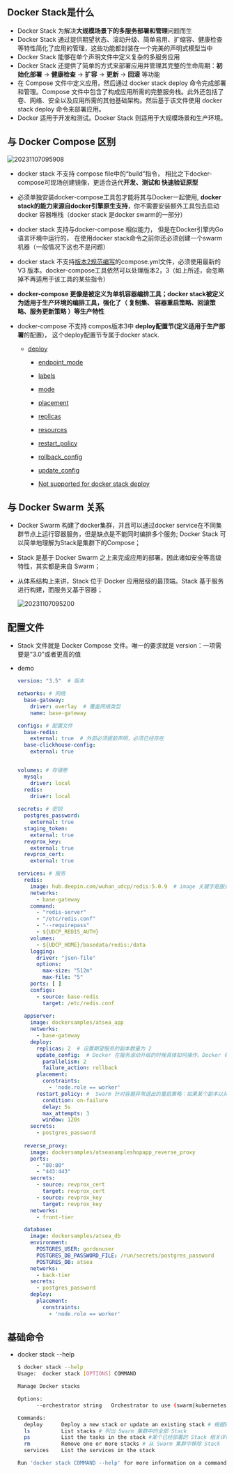 ## Docker Stack是什么

- Docker Stack 为解决**大规模场景下的多服务部署和管理**问题而生
- Docker Stack 通过提供期望状态、滚动升级、简单易用、扩缩容、健康检查等特性简化了应用的管理，这些功能都封装在一个完美的声明式模型当中
- Docker Stack 能够在单个声明文件中定义复杂的多服务应用
- Docker Stack 还提供了简单的方式来部署应用并管理其完整的生命周期：**初始化部署** -> **健康检查** -> **扩容** -> **更新** -> **回滚** 等功能
- 在 Compose 文件中定义应用，然后通过 docker stack deploy 命令完成部署和管理。Compose 文件中包含了构成应用所需的完整服务栈。此外还包括了卷、网络、安全以及应用所需的其他基础架构。然后基于该文件使用 docker stack deploy 命令来部署应用。
- Docker 适用于开发和测试。Docker Stack 则适用于大规模场景和生产环境。

## 与 Docker Compose 区别

![20231107095908](https://raw.githubusercontent.com/hellolib/pictures/main/Typora/pic-01/20231107095908.png)

- docker stack 不支持 compose file中的“build”指令， 相比之下docker-compose可现场创建镜像，更适合迭代**开发、测试和 快速验证原型**

- 必须单独安装docker-compose工具包才能将其与Docker一起使用, **docker stack的能力来源自docker引擎原生支持**，你不需要安装额外工具包去启动docker 容器堆栈（docker stack 是docker swarm的一部分）

- docker stack 支持与docker-compose 相似能力， 但是在Docker引擎内Go语言环境中运行的， 在使用docker stack命令之前你还必须创建一个swarm机器（一般情况下这也不是问题）

- docker stack 不支持[版本2规范编写](https://vsupalov.com/upgrade-docker-compose-file-version/)的compose.yml文件，必须使用最新的V3 版本。docker-compose工具依然可以处理版本2，3（如上所述，会忽略掉不再适用于该工具的某些指令）

- **docker-compose 更像是被定义为单机容器编排工具；docker stack被定义为适用于生产环境的编排工具，强化了（ 复制集、 容器重启策略、回滚策略、服务更新策略 ）等生产特性**

- docker-compose 不支持 compos版本3中 **deploy配置节(**定义**适用于生产部署**的配置)， 这个deploy配置节专属于docker stack.

  - [deploy](https://docs.docker.com/compose/compose-file/#deploy)

    - [endpoint_mode](https://docs.docker.com/compose/compose-file/#endpoint_mode)

    - [labels](https://docs.docker.com/compose/compose-file/#labels-1)

    - [mode](https://docs.docker.com/compose/compose-file/#mode)

    - [placement](https://docs.docker.com/compose/compose-file/#placement)

    - [replicas](https://docs.docker.com/compose/compose-file/#replicas)

    - [resources](https://docs.docker.com/compose/compose-file/#resources)

    - [restart_policy](https://docs.docker.com/compose/compose-file/#restart_policy)

    - [rollback_config](https://docs.docker.com/compose/compose-file/#rollback_config)

    - [update_config](https://docs.docker.com/compose/compose-file/#update_config)

    - [Not supported for docker stack deploy](https://docs.docker.com/compose/compose-file/#not-supported-for-docker-stack-deploy)

  > 

## 与 Docker Swarm 关系

- Docker Swarm 构建了docker集群，并且可以通过docker service在不同集群节点上运行容器服务，但是缺点是不能同时编排多个服务; Docker Stack 可以简单地理解为Stack是集群下的Compose；

- Stack 是基于 Docker Swarm 之上来完成应用的部署。因此诸如安全等高级特性，其实都是来自 Swarm；

- 从体系结构上来讲，Stack 位于 Docker 应用层级的最顶端。Stack 基于服务进行构建，而服务又基于容器；

  ![20231107095200](https://raw.githubusercontent.com/hellolib/pictures/main/Typora/pic-01/20231107095200.jpeg)

## 配置文件

- Stack 文件就是 Docker Compose 文件。唯一的要求就是 version：一项需要是“3.0”或者更高的值

- demo

  ```yml
  version: "3.5"  # 版本
  
  networks: # 网络
    base-gateway:
      driver: overlay  # 覆盖网络类型
      name: base-gateway
  
  configs: # 配置文件 
    base-redis:
      external: true  # 外部必须提前声明，必须已经存在
    base-clickhouse-config:
      external: true
  
  
  volumes: # 存储卷
    mysql:
      driver: local
    redis:
      driver: local
      
  secrets: # 密钥
    postgres_password:
      external: true
    staging_token:
      external: true
    revprox_key:
      external: true
    revprox_cert:
      external: true
  
  services: # 服务
    redis:
      image: hub.deepin.com/wuhan_udcp/redis:5.0.9  # image 关键字是服务对象中唯一的必填项
      networks:
        - base-gateway
      command:
        - "redis-server"
        - "/etc/redis.conf"
        - "--requirepass"
        - ${UDCP_REDIS_AUTH}
      volumes:
        - ${UDCP_HOME}/basedata/redis:/data
      logging:
        driver: "json-file"
        options:
          max-size: "512m"
          max-file: "5"
      ports: [ ]
      configs:
        - source: base-redis
          target: /etc/redis.conf
          
    appserver:
      image: dockersamples/atsea_app
      networks:
        - base-gateway
      deploy:
        replicas: 2  # 设置期望服务的副本数量为 2
        update_config:  # Docker 在服务滚动升级的时候具体如何操作。Docker 每次会更新两个副本（parallelism），并且在升级失败后自动回滚
          parallelism: 2
          failure_action: rollback
        placement:
          constraints:
            - 'node.role == worker'
        restart_policy: #  Swarm 针对容器异常退出的重启策略：如果某个副本以非 0 返回值退出（condition: onfailure），会立即重启当前副本。重启最多重试 3 次，每次都会等待至多 120s 来检测是否启动成功。每次重启的间隔是 5s。
          condition: on-failure
          delay: 5s
          max_attempts: 3
          window: 120s
      secrets:
        - postgres_password
      
    reverse_proxy:
      image: dockersamples/atseasampleshopapp_reverse_proxy
      ports:
        - "80:80"
        - "443:443"
      secrets:
        - source: revprox_cert
          target: revprox_cert
        - source: revprox_key
          target: revprox_key
      networks:
        - front-tier
  
    database:
      image: dockersamples/atsea_db
      environment:
        POSTGRES_USER: gordonuser
        POSTGRES_DB_PASSWORD_FILE: /run/secrets/postgres_password
        POSTGRES_DB: atsea
      networks:
        - back-tier
      secrets:
        - postgres_password
      deploy:
        placement:
          constraints:
            - 'node.role == worker'
  ```



## 基础命令

- docker stack --help

  ```sh
  $ docker stack --help
  Usage:  docker stack [OPTIONS] COMMAND
  
  Manage Docker stacks
  
  Options:
        --orchestrator string   Orchestrator to use (swarm|kubernetes|all)
  
  Commands:
    deploy      Deploy a new stack or update an existing stack # 根据Stack文件（通常是 docker-stack.yml）部署和更新Stack 服务
    ls          List stacks # 列出 Swarm 集群中的全部 Stack
    ps          List the tasks in the stack #某个已经部署的 Stack 相关详情
    rm          Remove one or more stacks # 从 Swarm 集群中移除 Stack
    services    List the services in the stack
  
  Run 'docker stack COMMAND --help' for more information on a command.
  ```

  